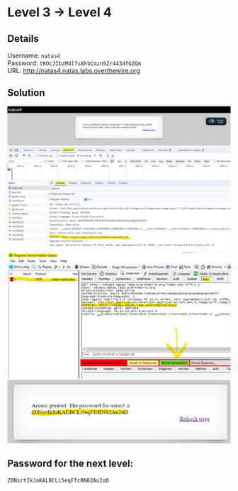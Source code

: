 # Level 3 → Level 4

## Details
Username: `natas4`<br />
Password: `tKOcJIbzM4lTs8hbCmzn5Zr4434fGZQm`<br />
URL:      http://natas4.natas.labs.overthewire.org

## Solution
<img src="./0.png"></img>
<img src="./1.png"></img>
<img src="./2.png"></img>
<img src="./3.png"></img>

## Password for the next level:
```
Z0NsrtIkJoKALBCLi5eqFfcRN82Au2oD
```

